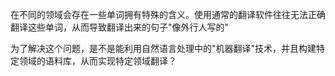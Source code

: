 在不同的领域会存在一些单词拥有特殊的含义。使用通常的翻译软件往往无法正确翻译这些单词，从而导致翻译出来的句子"像外行人写的"

为了解决这个问题，是不是能利用自然语言处理中的"机器翻译"技术，并且构建特定领域的语料库，从而实现特定领域翻译？